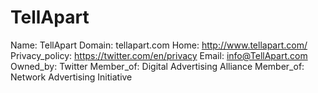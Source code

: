 
# TellApart

Name: TellApart
Domain: tellapart.com
Home: http://www.tellapart.com/
Privacy_policy: https://twitter.com/en/privacy
Email: info@TellApart.com
Owned_by: Twitter
Member_of: Digital Advertising Alliance
Member_of: Network Advertising Initiative
